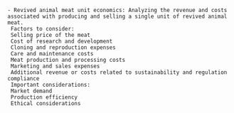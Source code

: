     - Revived animal meat unit economics: Analyzing the revenue and costs associated with producing and selling a single unit of revived animal meat.
     Factors to consider:
     Selling price of the meat
     Cost of research and development
     Cloning and reproduction expenses
     Care and maintenance costs
     Meat production and processing costs
     Marketing and sales expenses
     Additional revenue or costs related to sustainability and regulation compliance
     Important considerations:
     Market demand
     Production efficiency
     Ethical considerations

